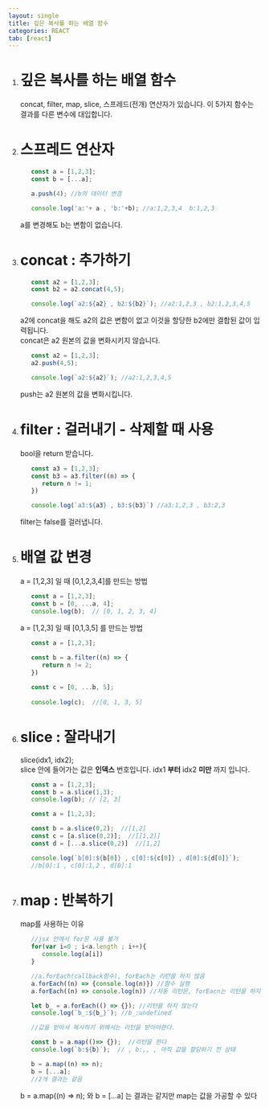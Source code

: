 ```yaml
---
layout: single
title: 깊은 복사를 하는 배열 함수
categories: REACT
tab: [react]
---
```


1. # 깊은 복사를 하는 배열 함수
   concat, filter, map, slice, 스프레드(전개) 연산자가 있습니다. 이 5가지 함수는 결과를 다른 변수에 대입합니다.    

1. # 스프레드 연산자
   ```javascript
      const a = [1,2,3];
      const b = [...a];

      a.push(4); //b의 데이터 변경

      console.log('a:'+ a , 'b:'+b); //a:1,2,3,4  b:1,2,3
   ```   
   a를 변경해도 b는 변함이 없습니다.   

1. # concat :  추가하기
   ```javascript
      const a2 = [1,2,3];
      const b2 = a2.concat(4,5);

      console.log(`a2:${a2} , b2:${b2}`); //a2:1,2,3 , b2:1,2,3,4,5
   ```
   a2에 concat을 해도 a2의 값은 변함이 없고 이것을 할당한 b2에만 결합된 값이 입력됩니다.   
   concat은 a2 원본의 값을 변화시키지 않습니다.   

   ```javascript
      const a2 = [1,2,3];
      a2.push(4,5);

      console.log(`a2:${a2}`); //a2:1,2,3,4,5
   ```
   push는 a2 원본의 값을 변화시킵니다.   

1. # filter : 걸러내기 - 삭제할 때 사용
   bool을 return 받습니다.   

   ```javascript
      const a3 = [1,2,3];
      const b3 = a3.filter((n) => {
         return n != 1;
      })

      console.log(`a3:${a3} , b3:${b3}`) //a3:1,2,3 , b3:2,3
   ```  
   filter는 false를 걸러냅니다. 

1. # 배열 값 변경
   a = [1,2,3] 일 때 [0,1,2,3,4]를 만드는 방법   
   ```javascript
      const a = [1,2,3];
      const b = [0, ...a, 4];
      console.log(b);  // [0, 1, 2, 3, 4]
   ```   

   a = [1,2,3] 일 때 [0,1,3,5] 를 만드는 방법   
   ```javascript
      const a = [1,2,3];
      
      const b = a.filter((n) => {
         return n != 2;
      })

      const c = [0, ...b, 5];
      
      console.log(c);  //[0, 1, 3, 5]
   ```

1. # slice : 잘라내기
   slice(idx1, idx2);   
   slice 안에 들어가는 값은 __인덱스__ 번호입니다. idx1 __부터__ idx2 __미만__ 까지 입니다.   

   ```javascript
      const a = [1,2,3];
      const b = a.slice(1,3);
      console.log(b); // [2, 3]
   ```

   ```javascript
      const a = [1,2,3];

      const b = a.slice(0,2);  //[1,2]
      const c = [a.slice(0,2)];  //[[1,2]]
      const d = [...a.slice(0,2)]  //[1,2]

      console.log(`b[0]:${b[0]} , c[0]:${c[0]} , d[0]:${d[0]}`); 
      //b[0]:1 , c[0]:1,2 , d[0]:1
   ```

1. # map : 반복하기

   map를 사용하는 이유   

   ```javascript
      //jsx 안에서 for문 사용 불가
      for(var i=0 ; i<a.length ; i++){
         console.log(a[i])
      }

      //a.forEach(callback함수), forEach는 리턴을 하지 않음
      a.forEach((n) => {console.log(n)}) //함수 실행
      a.forEach((n) => console.log(n)) //자동 리턴문, forEacn는 리턴을 하지 않아서 값을 뿌리고 끝난다

      let b_ = a.forEach(() => {}); //리턴을 하지 않는다
      console.log(`b_:${b_}`); //b_:undefined

      //값을 받아서 복사하기 위해서는 리턴을 받아야한다.

      const b = a.map(()=> {});  //리턴을 한다
      console.log(`b:${b}`);  // , b:,, , 아직 값을 할당하기 전 상태
   ```

   ```javascript
      b = a.map((n) => n); 
      b = [...a];
      //2개 결과는 같음
   ```
   b = a.map((n) => n); 와 b = [...a] 는  결과는 같지만 map는 값을 가공할 수 있다   



   





   